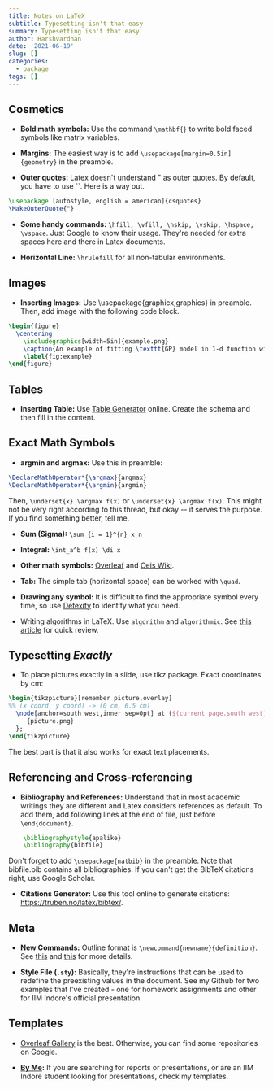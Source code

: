 ```yaml
---
title: Notes on LaTeX
subtitle: Typesetting isn't that easy
summary: Typesetting isn't that easy
author: Harshvardhan
date: '2021-06-19'
slug: []
categories:
  - package
tags: []
---
```


## Cosmetics

-   **Bold math symbols:** Use the command `\mathbf{}` to write bold faced symbols like matrix variables.

-   **Margins:** The easiest way is to add `\usepackage[margin=0.5in]{geometry}` in the preamble.

-   **Outer quotes:** Latex doesn't understand " as outer quotes. By default, you have to use \`\`. Here is a way out.

``` latex
\usepackage [autostyle, english = american]{csquotes}
\MakeOuterQuote{"}
```

-   **Some handy commands:** `\hfill, \vfill, \hskip, \vskip, \hspace, \vspace`. Just Google to know their usage. They're needed for extra spaces here and there in Latex documents.

-   **Horizontal Line:** `\hrulefill` for all non-tabular environments.

## Images

-   **Inserting Images:** Use \\usepackage{graphicx,graphics} in preamble. Then, add image with the following code block.

``` latex
\begin{figure}
  \centering
    \includegraphics[width=5in]{example.png}
    \caption{An example of fitting \texttt{GP} model in 1-d function with seven data points.}
    \label{fig:example}
\end{figure}
```

## Tables

-   **Inserting Table:** Use [Table Generator](https://www.tablesgenerator.com) online. Create the schema and then fill in the content.

## Exact Math Symbols

-   **argmin and argmax:** Use this in preamble:

``` latex
\DeclareMathOperator*{\argmax}{argmax}
\DeclareMathOperator*{\argmin}{argmin}
```

Then, `\underset{x} \argmax f(x)` or `\underset{x} \argmax f(x)`. This might not be very right according to this thread, but okay -- it serves the purpose. If you find something better, tell me.

-   **Sum (Sigma):** `\sum_{i = 1}^{n} x_n`

-   **Integral:** `\int_a^b f(x) \di x`

-   **Other math symbols:** [Overleaf](https://www.overleaf.com/learn/latex/List_of_Greek_letters_and_math_symbols) and [Oeis Wiki](https://oeis.org/wiki/List_of_LaTeX_mathematical_symbols).

-   **Tab:** The simple tab (horizontal space) can be worked with `\quad`.

-   **Drawing any symbol:** It is difficult to find the appropriate symbol every time, so use [Detexify](http://detexify.kirelabs.org/classify.html) to identify what you need.

-   Writing algorithms in LaTeX. Use `algorithm` and `algorithmic`. See [this article](https://www.math-linux.com/latex-26/faq/latex-faq/article/how-to-write-algorithm-and-pseudocode-in-latex-usepackage-algorithm-usepackage-algorithmic) for quick review.

## Typesetting *Exactly*

-   To place pictures exactly in a slide, use tikz package. Exact coordinates by cm:

``` latex
\begin{tikzpicture}[remember picture,overlay]
%% (x coord, y coord) -> (0 cm, 6.5 cm)
  \node[anchor=south west,inner sep=0pt] at ($(current page.south west)+(0cm,6.5cm)$) {
     {picture.png}
  };
\end{tikzpicture}
```

The best part is that it also works for exact text placements.

## Referencing and Cross-referencing

-   **Bibliography and References:** Understand that in most academic writings they are different and Latex considers references as default. To add them, add following lines at the end of file, just before `\end{document}`.

``` latex
    \bibliographystyle{apalike}
    \bibliography{bibfile}
```

Don't forget to add `\usepackage{natbib}` in the preamble. Note that bibfile.bib contains all bibliographies. If you can't get the BibTeX citations right, use Google Scholar.

-   **Citations Generator:** Use this tool online to generate citations: <https://truben.no/latex/bibtex/>.

## Meta

-   **New Commands:** Outline format is `\newcommand{newname}{definition}`. See [this](https://www.overleaf.com/learn/latex/Commands) and [this](https://en.wikibooks.org/wiki/LaTeX/Macros#New_commands) for more details.

-   **Style File (`.sty`):** Basically, they're instructions that can be used to redefine the preexisting values in the document. See my Github for two examples that I've created - one for homework assignments and other for IIM Indore's official presentation.

## Templates

-   [Overleaf Gallery](https://www.overleaf.com/gallery/) is the best. Otherwise, you can find some repositories on Google.

-   [**By Me**](https://www.harsh17.in/latex-templates/)**:** If you are searching for reports or presentations, or are an IIM Indore student looking for presentations, check my templates.
